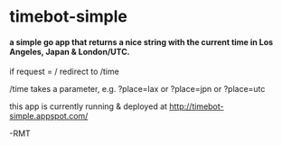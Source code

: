 # timebot-simple
####  a simple go app that returns a nice string with the current time in Los Angeles, Japan & London/UTC.

if request = / redirect to /time

/time takes a parameter, e.g. ?place=lax or ?place=jpn or ?place=utc

this app is currently running & deployed at http://timebot-simple.appspot.com/

-RMT

